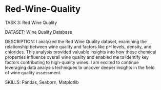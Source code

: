 # Red-Wine-Quality

TASK 3: Red Wine Quality

DATASET: Wine Quality Database

DESCRIPTION: I analyzed the Red Wine Quality dataset, examining the relationship between wine quality and factors like pH levels, density, and chlorides. This analysis provided valuable insights into how these chemical properties influence overall wine quality and enabled me to identify key factors contributing to high-quality wines. I am excited to continue leveraging data analysis techniques to uncover deeper insights in the field of wine quality assessment.

SKILLS: Pandas, Seaborn, Matplotlib
